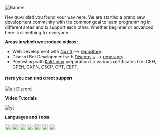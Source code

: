 ![Banner](https://i.imgur.com/0SAdetm.png)

Hey guys glad you found your way here. We are starting a brand new development community with the common goal to learn programming in different areas and to support each other. Whether beginner or advanced here is something for everyone.

**Areas in which we produce videos:**

- Web Development with [Nuxt3](https://v3.nuxtjs.org) --> [repository](https://github.com/nuxt/framework).
- Discord Bot Development with [Discord.js](https://discord.js.org) --> [repository](https://github.com/discordjs/discord.js).
- Pentesting with [Kali Linux](https://www.kali.org) preparation for various certificates like: CEH, GPEN, GXPN, OSCP, CPT, CEPT.

#### Here you can find direct support

<a href='http://discord.t9realms.dev' target='_blank'>![alt Discord](https://img.shields.io/discord/963086832772452372?style=for-the-badge&logo=discord&logoColor=00eeff)</a>


**Video Tutorials**


[![yt](https://img.shields.io/youtube/channel/subscribers/UCYWbRfaKuxioM9CV7oY0UNA?style=for-the-badge&logo=youtube&logoColor=ff0000)][yt]

**Languages and Tools:** 

<code><img height="20" src="https://i.imgur.com/6gnehMt.png"></code>
<code><img height="20" src="https://i.imgur.com/OFh4UO4.png"></code>
<code><img height="20" src="https://i.imgur.com/mv3o2mg.png"></code>
<code><img height="20" src="https://i.imgur.com/jtqZ7Ko.png"></code>
<code><img height="20" src="https://i.imgur.com/8lssbXJ.png"></code>
<code><img height="20" src="https://i.imgur.com/b395kl7.png"></code>
<code><img height="20" src="https://i.imgur.com/yGxDT5g.png"></code>

<!-- #### Top Repositories

<a href="https://github.com/24x7-Development/Discordeno-Beginner-Template">
  <img align="center" src="https://github-readme-stats.vercel.app/api/pin/?username=24x7-Development&repo=Discordeno-Beginner-Template&title_color=66fffd&icon_color=ffd700&text_color=2bff00&bg_color=010409&border_color=66fffd" />
</a> -->

[discord]: https://discord.t9realms.dev
[yt]: https://www.youtube.com/channel/UCYWbRfaKuxioM9CV7oY0UNA
